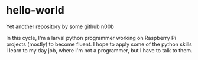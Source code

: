 # hello-world
Yet another repository by some github n00b

In this cycle, I'm a larval python programmer working on Raspberry Pi projects (mostly) to become fluent. I hope to apply some of the python skills I learn to my day job, where I'm not a programmer, but I have to talk to them.


